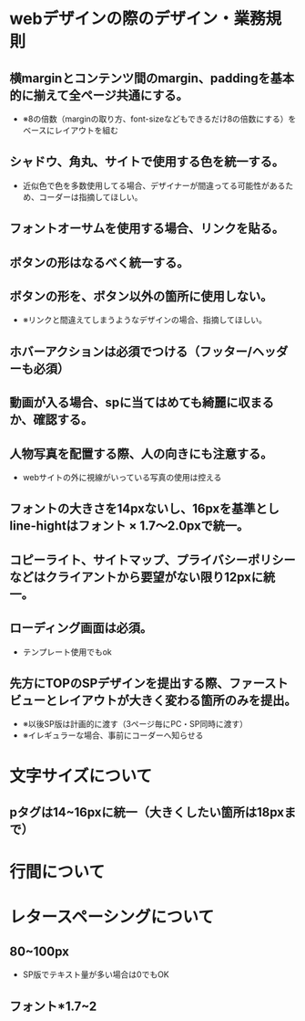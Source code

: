 # webデザインの際のデザイン・業務規則

## 横marginとコンテンツ間のmargin、paddingを基本的に揃えて全ページ共通にする。
- ※8の倍数（marginの取り方、font-sizeなどもできるだけ8の倍数にする）をベースにレイアウトを組む

## シャドウ、角丸、サイトで使用する色を統一する。
- 近似色で色を多数使用してる場合、デザイナーが間違ってる可能性があるため、コーダーは指摘してほしい。

## フォントオーサムを使用する場合、リンクを貼る。

## ボタンの形はなるべく統一する。

## ボタンの形を、ボタン以外の箇所に使用しない。
- ※リンクと間違えてしまうようなデザインの場合、指摘してほしい。

## ホバーアクションは必須でつける（フッター/ヘッダーも必須）

## 動画が入る場合、spに当てはめても綺麗に収まるか、確認する。

## 人物写真を配置する際、人の向きにも注意する。
- webサイトの外に視線がいっている写真の使用は控える

## フォントの大きさを14pxないし、16pxを基準としline-hightはフォント × 1.7〜2.0pxで統一。

## コピーライト、サイトマップ、プライバシーポリシーなどはクライアントから要望がない限り12pxに統一。

## ローディング画面は必須。
- テンプレート使用でもok

## 先方にTOPのSPデザインを提出する際、ファーストビューとレイアウトが大きく変わる箇所のみを提出。
- ※以後SP版は計画的に渡す（3ページ毎にPC・SP同時に渡す）
- ※イレギュラーな場合、事前にコーダーへ知らせる


# 文字サイズについて

## pタグは14~16pxに統一（大きくしたい箇所は18pxまで）

# 行間について

# レタースペーシングについて
## 80~100px
- SP版でテキスト量が多い場合は0でもOK
## フォント*1.7~2
